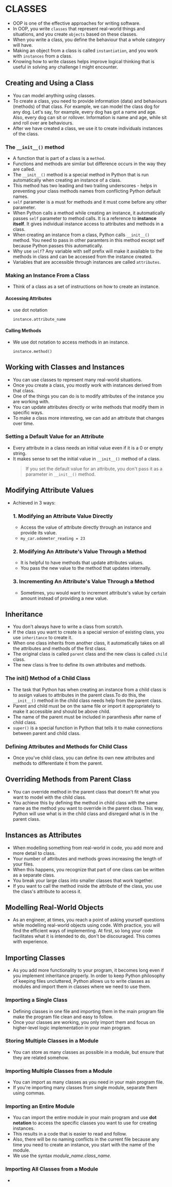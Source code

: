 # CLASSES

- OOP is one of the effective approaches for writing software.
- In OOP, you write `classes` that represent real-world things and situations, and you create `objects` based on these classes.
- When you write a class, you define the behaviour that a whole category will have.
- Making an object from a class is called `instantiation`, and you work with `instances` from a class.
- Knowing how to write classes helps improve logical thinking that is useful in solving any challenge I might encounter.

## Creating and Using a Class

- You can model anything using classes.
- To create a class, you need to provide information (data) and behaviours (methods) of that class. For example, we can model the class dog for any dog. Let's say, for example, every dog has got a name and age. Also, every dog can sit or rollover. Information is name and age, while sit and roll over are behaviours.
- After we have created a class, we use it to create individuals instances of the class.

### The `__init__()` method

- A function that is part of a class is a `method`.
- Functions and methods are similar but difference occurs in the way they are called.
- The `__init__()` method is a special method in Python that is run automatically when creating an instance of a class.
- This method has two leading and two trailing underscores - helps in preventing your class methods names from conflicting Python default names.
- `self` parameter is a must for methods and it must come before any other parameter.
- When Python calls a method while creating an instance, it automatically passes `self` parameter to method calls. It is a reference to **instance itself**. It gives individual instance access to attributes and methods in a class.
- When creating an instance from a class, Python calls `__init__()` method. You need to pass in other paramters in this method except self because Python passes this automatically.
- Why use `self`? Any variable with self prefix will make it available to the methods in class and can be accessed from the instance created.
- Variables that are accessible through instances are called `attributes`.

### Making an Instance From a Class

- Think of a class as a set of instructions on how to create an instance.

#### Accessing Attributes

- use dot notation
  ```
  instance.attribute_name
  ```

#### Calling Methods

- We use dot notation to access methods in an instance.
  ```
  instance.method()
  ```

## Working with Classes and Instances

- You can use classes to represent many real-world situations.
- Once you create a class, you mostly work with instances derived from that class.
- One of the things you can do is to modify attributes of the instance you are working with.
- You can update attributes directly or write methods that modify them in specific ways.
- To make a class more interesting, we can add an attribute that changes over time.

### Setting a Default Value for an Attribute

- Every attribute in a class needs an initial value even if it is a 0 or empty string.
- It makes sense to set the initial value in `__init__()` method of a class.
  > If you set the default value for an attribute, you don't pass it as a parameter in `__init__()` method.

## Modifying Attribute Values

- Achieved in 3 ways:
  ### 1. Modifying an Attribute Value Directly
  - Access the value of attribute directly through an instance and provide its value.
  - `my_car.odometer_reading = 23`
  ### 2. Modifying An Attribute's Value Through a Method
  - It is helpful to have methods that update attributes values.
  - You pass the new value to the method that updates internally.
  ### 3. Incrementing An Attribute's Value Through a Method
  - Sometimes, you would want to increment attribute's value by certain amount instead of providing a new value.

## Inheritance

- You don't always have to write a class from scratch.
- If the class you want to create is a special version of existing class, you use `inheritance` to create it.
- When one class inherits from another class, it automatically takes on all the attributes and methods of the first class.
- The original class is called `parent` class and the new class is called `child` class.
- The new class is free to define its own attributes and methods.

### The **init**() Method of a Child Class

- The task that Python has when creating an instance from a child class is to assign values to attributes in the parent class.To do this, the `__init__()` method in the child class needs help from the parent class.
- Parent and child must be on the same file or import it appropriately to make it accessible and should be above child.
- The name of the parent must be included in paranthesis after name of child class.
- `super()` is a special function in Python that tells it to make connections between parent and child class.

### Defining Attributes and Methods for Child Class

- Once you've child class, you can define its own new attributes and methods to differentiate it from the parent.

## Overriding Methods from Parent Class

- You can override method in the parent class that doesn't fit what you want to model with the child class.
- You achieve this by defining the method in child class with the same name as the method you want to override in the parent class. This way, Python will use what is in the child class and disregard what is in the parent class.

## Instances as Attributes

- When modelling something from real-world in code, you add more and more detail to class.
- Your number of attributes and methods grows increasing the length of your files.
- When this happens, you recognize that part of one class can be written as a separate class.
- You break your large class into smaller classes that work together.
- If you want to call the method inside the attribute of the class, you use the class's attribute to access it.

## Modelling Real-World Objects

- As an engineer, at times, you reach a point of asking yourself questions while modelling real-world objects using code. With practice, you will find the efficient ways of implementing. At first, so long your code facilitates what it is intended to do, don't be discouraged. This comes with experience.

## Importing Classes

- As you add more functionality to your program, it becomes long even if you implement inheritance properly. In order to keep Python philosophy of keeping files uncluttered, Python allows us to write classes as modules and import them in classes where we need to use them.

### Importing a Single Class

- Defining classes in one file and importing them in the main program file make the program file clean and easy to follow.
- Once your classes are working, you only import them and focus on higher-level logic implementation in your main program.

### Storing Multiple Classes in a Module

- You can store as many classes as possible in a module, but ensure that they are related somehow.

### Importing Multiple Classes from a Module

- You can import as many classes as you need in your main program file.
- If you're importing many classes from single module, separate them using commas.

### Importing an Entire Module

- You can import the entire module in your main program and use **dot notation** to access the specific classes you want to use for creating instances.
- This results in a code that is easier to read and follow.
- Also, there will be no naming conflicts in the current file because any time you need to create an instance, you start with the name of the module.
- We use the syntax _module_name.class_name_.

### Importing All Classes from a Module

-
